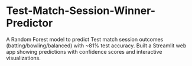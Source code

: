 # Test-Match-Session-Winner-Predictor
A Random Forest model to predict Test match session outcomes (batting/bowling/balanced) with ~81% test accuracy. Built a Streamlit web app showing predictions with confidence scores and interactive visualizations.
